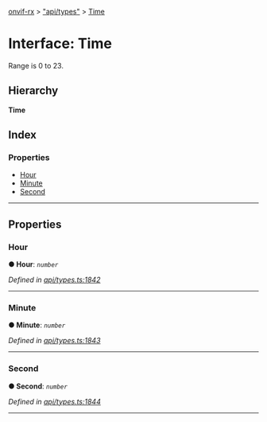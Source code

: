 [onvif-rx](../README.md) > ["api/types"](../modules/_api_types_.md) > [Time](../interfaces/_api_types_.time.md)

# Interface: Time

Range is 0 to 23.

## Hierarchy

**Time**

## Index

### Properties

* [Hour](_api_types_.time.md#hour)
* [Minute](_api_types_.time.md#minute)
* [Second](_api_types_.time.md#second)

---

## Properties

<a id="hour"></a>

###  Hour

**● Hour**: *`number`*

*Defined in [api/types.ts:1842](https://github.com/patrickmichalina/onvif-rx/blob/d62cee9/src/api/types.ts#L1842)*

___
<a id="minute"></a>

###  Minute

**● Minute**: *`number`*

*Defined in [api/types.ts:1843](https://github.com/patrickmichalina/onvif-rx/blob/d62cee9/src/api/types.ts#L1843)*

___
<a id="second"></a>

###  Second

**● Second**: *`number`*

*Defined in [api/types.ts:1844](https://github.com/patrickmichalina/onvif-rx/blob/d62cee9/src/api/types.ts#L1844)*

___

